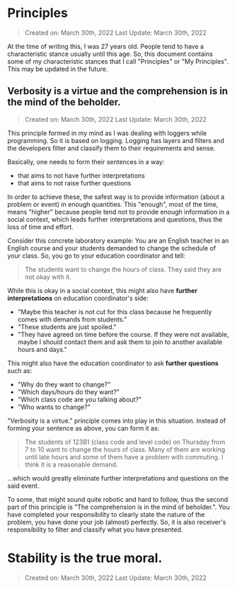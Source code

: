 # Principles

 > Created on: March 30th, 2022
 > Last Update: March 30th, 2022

At the time of writing this, I was 27 years old. People tend to have a characteristic stance usually until this age. So, this document contains some of my characteristic stances that I call "Principles" or "My Principles". This may be updated in the future.

## Verbosity is a virtue and the comprehension is in the mind of the beholder.

 > Created on: March 30th, 2022
 > Last Update: March 30th, 2022

This principle formed in my mind as I was dealing with loggers while programming. So it is based on logging. Logging has layers and filters and the developers filter and classify them to their requirements and sense.

Basically, one needs to form their sentences in a way:

 - that aims to not have further interpretations
 - that aims to not raise further questions

In order to achieve these, the safest way is to provide information (about a problem or event) in enough quantities. This "enough", most of the time, means "higher" because people tend not to provide enough information in a social context, which leads further interpretations and questions, thus the loss of time and effort.

<!-- TODO a better example -->

Consider this concrete laboratory example: You are an English teacher in an English course and your students demanded to change the schedule of your class. So, you go to your education coordinator and tell:

 > The students want to change the hours of class. They said they are not okay with it.

While this is okay in a social context, this might also have **further interpretations** on education coordinator's side:

 - "Maybe this teacher is not cut for this class because he frequently comes with demands from students."
 - "These students are just spoiled."
 - "They have agreed on time before the course. If they were not available, maybe I should contact them and ask them to join to another available hours and days."

This might also have the education coordinator to ask **further questions** such as:

 - "Why do they want to change?"
 - "Which days/hours do they want?"
 - "Which class code are you talking about?"
 - "Who wants to change?"

"Verbosity is a virtue." principle comes into play in this situation. Instead of forming your sentence as above, you can form it as:

 > The students of 123B1 (class code and level code) on Thursday from 7 to 10 want to change the hours of class. Many of them are working until late hours and some of them have a problem with commuting. I think it is a reasonable demand.

...which would greatly eliminate further interpretations and questions on the said event.

To some, that might sound quite robotic and hard to follow, thus the second part of this principle is "The comprehension is in the mind of beholder.". You have completed your responsibility to clearly state the nature of the problem, you have done your job (almost) perfectly. So, it is also receiver's responsibility to filter and classify what you have presented.

# Stability is the true moral.

 > Created on: March 30th, 2022
 > Last Update: March 30th, 2022

<!-- TODO -->